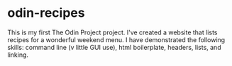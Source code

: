 # odin-recipes
This is my first The Odin Project project. I've created a website that lists recipes for a wonderful weekend menu. I have demonstrated the following skills: command line (v little GUI use), html boilerplate, headers, lists, and linking.

